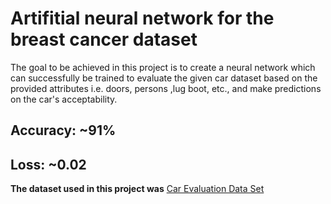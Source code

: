 # Artifitial neural network for the breast cancer dataset

The goal to be achieved in this project is to create a neural network which can successfully be trained to evaluate the given car dataset based on the provided attributes i.e. doors, persons ,lug boot, etc., and make predictions on the car's acceptability.

## Accuracy: ~91%

## Loss: ~0.02

**The dataset used in this project was** [Car Evaluation Data Set](https://archive.ics.uci.edu/ml/datasets/car+evaluation)
